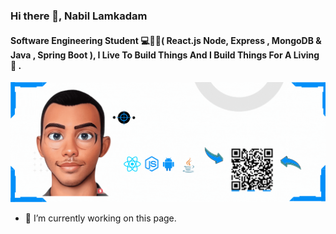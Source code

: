 ### Hi there 👋, Nabil Lamkadam
#### Software Engineering Student 💻👨‍💻( React.js Node, Express , MongoDB & Java , Spring Boot ), I Live To Build Things And I Build Things For A Living 🚀 .
![Software Engineering Student 💻👨‍💻( React.js Node, Express , MongoDB & Java , Spring Boot ), I Live To Build Things And I Build Things For A Living 🚀 .](https://raw.githubusercontent.com/LamkadamNabil/LamkadamNabil/main/Bleu%20Formes%20Expressives%20Action%20Aventure%20Facebook%20Couverture.gif)


- 🔭 I’m currently working on this page. 




